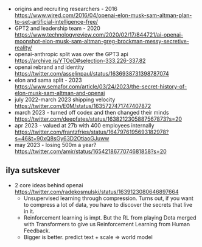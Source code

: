 
- origins and recruiting researchers - 2016 https://www.wired.com/2016/04/openai-elon-musk-sam-altman-plan-to-set-artificial-intelligence-free/
- GPT2 and leadership team - 2020 https://www.technologyreview.com/2020/02/17/844721/ai-openai-moonshot-elon-musk-sam-altman-greg-brockman-messy-secretive-reality/
- openai-anthropic split was over the GPT3 api https://archive.is/YTOeD#selection-333.226-337.82
- openai rebrand and identity https://twitter.com/asselinpaul/status/1636938731398787074
- elon and sama split - 2023 https://www.semafor.com/article/03/24/2023/the-secret-history-of-elon-musk-sam-altman-and-openai
- july 2022-march 2023 shipping velocity https://twitter.com/E0M/status/1635727471747407872
- march 2023 - turned off codex and then changed their minds  https://twitter.com/deepfates/status/1638212305887567873?s=20
- apr 2023 - valued at 27b with 400 employees internally https://twitter.com/frantzfries/status/1647976195693182978?s=46&t=90xQ8sGy63D2OtiaoGJuww
- may 2023 - losing 500m a year? https://twitter.com/amir/status/1654218677074681858?s=20

## ilya sutskever

- 2 core ideas behind openai https://twitter.com/radekosmulski/status/1639123080646897664
	- Unsupervised learning through compression. Turns out, if you want to compress a lot of data, you have to discover the secrets that live in it.
	- Reinforcement learning is impt. But the RL from playing Dota merged with Transformers to give us Reinforcement Learning from Human Feedback. 
	- Bigger is better. predict text + scale => world model